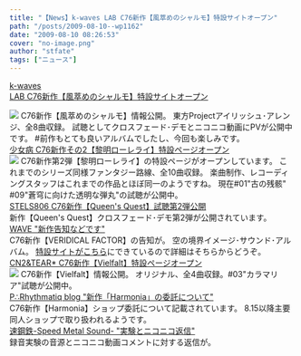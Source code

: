 ```yaml
---
title: "【News】k-waves LAB C76新作【風萃めのシャルモ】特設サイトオープン"
path: "/posts/2009-08-10--wp1162"
date: "2009-08-10 08:26:53"
cover: "no-image.png"
author: "stfate"
tags: ["ニュース"]
---
```


<style type="text/css">
<!--
p {white-space: pre-wrap};
-->
</style>

<a class="topics" href="http://kou-ogata.net/kaze.html" target="_blank">k-waves LAB C76新作【風萃めのシャルモ】特設サイトオープン</a>
<div class="news"><a href="http://kou-ogata.net/kaze.html" target="_blank"><img src="http://kou-ogata.net/kaze/banner_k_l.jpg"></a>
C76新作【風萃めのシャルモ】情報公開。
東方Projectアイリッシュ･アレンジ、全8曲収録。
試聴としてクロスフェード･デモとニコニコ動画にPVが公開中です。
#前作もとても良いアルバムでしたし、今回も楽しみです。</div>
<a class="topics" href="http://www.girldisease.com/" target="_blank">少女病 C76新作その2【黎明ローレライ】特設ページオープン</a>
<div class="news"><a href="http://www.girldisease.com/" target="_blank"><img src="http://stfate.net/img/lore_58b.jpg" class="image" /></a>
C76新作第2弾【黎明ローレライ】の特設ページがオープンしています。
これまでのシリーズ同様ファンタジー路線、全10曲収録。
楽曲制作、レコーディングスタッフはこれまでの作品とほぼ同一のようですね。
現在#01"古の残骸" #09"蒼穹に向けた透明な弾丸"の試聴が公開中。</div>
<a class="topics" href="http://www.stels806.com/" target="_blank">STELS806 C76新作【Queen's Quest】試聴第2弾公開</a>
<div class="news">新作【Queen's Quest】クロスフェード･デモ第2弾が公開されています。</div>
<a class="topics" href="http://www.circle-wave.net/" target="_blank">WAVE "新作告知などです"</a>
<div class="news">C76新作【VERIDICAL FACTOR】の告知が。
空の境界イメージ･サウンド･アルバム。
<a href="http://www.circle-wave.net/product/veridicalfactor/" target="_blank">特設サイトがこちら</a>にできているので詳細はそちらからどうぞ。</div>
<a class="topics" href="http://mure.sakura.ne.jp/v/" target="_blank">CN2&TEAR* C76新作【Vielfalt】特設ページオープン</a>
<div class="news"><a href="http://mure.sakura.ne.jp/v/" target="_blank"><img src="http://mure.sakura.ne.jp/v/bbanana.jpg"></a>
C76新作【Vielfalt】情報公開。
オリジナル、全4曲収録。#03"カラマリア"試聴が公開中。</div>
<a class="topics" href="http://prq.blog44.fc2.com/" target="_blank">P∴Rhythmatiq blog "新作「Harmonia」の委託について"</a>
<div class="news">C76新作【Harmonia】ショップ委託について記載されています。
8.15以降主要同人ショップで取り扱われるようです。</div>
<a class="topics" href="http://www.sm-sound.com/" target="_blank">速鋼鉄-Speed Metal Sound- "実験とニコニコ返信"</a>
<div class="news">録音実験の音源とニコニコ動画コメントに対する返信が。</div>
